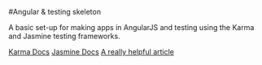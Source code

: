 #Angular & testing skeleton

A basic set-up for making apps in AngularJS and testing using the Karma and Jasmine testing frameworks.

[Karma Docs](http://karma-runner.github.io/0.13/index.html)
[Jasmine Docs](http://jasmine.github.io/1.3/introduction.html)
[A really helpful article](http://nathanleclaire.com/blog/2013/12/13/how-to-unit-test-controllers-in-angularjs-without-setting-your-hair-on-fire/)
